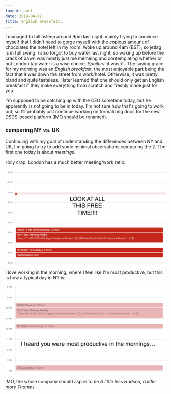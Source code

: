 ```yaml
---
layout: post
date: 2019-04-02
title: english breakfast.
---
```


I managed to fall asleep around 9pm last night, mainly trying to
convince myself that I didn't need to gorge myself with the copious
amount of chocolates the hotel left in my room. Woke up around 4am
(BST), so jetlag is in full swing. I also forgot to buy water last
night, so waking up before the crack of dawn was mostly just me
memeing and contemplating whether or not London tap water is a wise
choice. _Spoilers:_ it wasn't. The saving grace for my morning was
an _English breakfast_, the most enjoyable part being the fact that
it was down the street from work/hotel. Otherwise, it was pretty
bland and quite tasteless. I later learned that one should only get
an English breakfast if they make everything from scratch and freshly
made just for you.

I'm supposed to be catching up with the CEO sometime today, but he
apparently is not going to be in today. I'm not sure how that's going
to work out, so I'll probably just continue working on formalizing
docs for the new DSDS-based platform (IMO should be renamed).

### comparing NY vs. UK

Continuing with my goal of understanding the differences between NY
and UK, I'm going to try to add some minimal observations comparing
the 2. The first one today is about _meetings_.

Holy crap, London has a much better meeting/work ratio:

![Free Time R Us](/images/tuesday.png)

I love working in the morning, where I feel like I'm most productive,
but this is how a typical day in NY is:

![lol](/images/ny-tuesday.png)

IMO, the whole company should aspire to be _A little less Hudson, a
little more Thames_.
